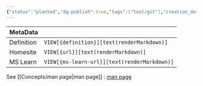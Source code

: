 ```yaml
---
{"status":"planted","dg-publish":true,"tags":["tool/git"],"creation_date":"2024-05-06 09:51","definition":"undefined","ms-learn-url":"undefined","url":"http://schacon.github.com/git/gitattributes.html","aliases":null,"permalink":"/tools/gitattributes/","dgPassFrontmatter":true}
---
```



| MetaData   |                                              |
| ---------- | -------------------------------------------- |
| Definition | `VIEW[{definition}][text(renderMarkdown)]`   |
| Homesite   | `VIEW[{url}][text(renderMarkdown)]`          |
| MS Learn   | `VIEW[{ms-learn-url}][text(renderMarkdown)]` |
See [[Concepts/man page\|man page]] : [man page](http://schacon.github.com/git/gitattributes.html)
